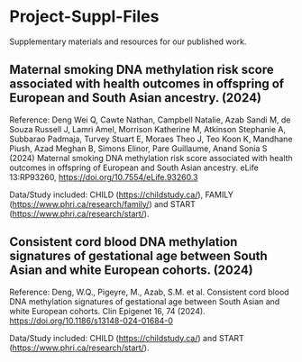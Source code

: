 # Project-Suppl-Files

Supplementary materials and resources for our published work. 


## Maternal smoking DNA methylation risk score associated with health outcomes in offspring of European and South Asian ancestry. (2024)

Reference: Deng Wei Q, Cawte Nathan, Campbell Natalie, Azab Sandi M, de Souza Russell J, Lamri Amel, Morrison Katherine M, Atkinson Stephanie A, Subbarao Padmaja, Turvey Stuart E, Moraes Theo J, Teo Koon K, Mandhane Piush, Azad Meghan B, Simons Elinor, Pare Guillaume, Anand Sonia S (2024) Maternal smoking DNA methylation risk score associated with health outcomes in offspring of European and South Asian ancestry. eLife 13:RP93260, https://doi.org/10.7554/eLife.93260.3

Data/Study included: CHILD (https://childstudy.ca/), FAMILY (https://www.phri.ca/research/family/) and START (https://www.phri.ca/research/start/).

## Consistent cord blood DNA methylation signatures of gestational age between South Asian and white European cohorts. (2024)

Reference: Deng, W.Q., Pigeyre, M., Azab, S.M. et al. Consistent cord blood DNA methylation signatures of gestational age between South Asian and white European cohorts. Clin Epigenet 16, 74 (2024). https://doi.org/10.1186/s13148-024-01684-0

Data/Study included: CHILD (https://childstudy.ca/) and START (https://www.phri.ca/research/start/).
